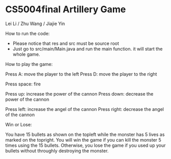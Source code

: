 # CS5004final Artillery Game

Lei Li / Zhu Wang / Jiajie Yin


How to run the code:
- Please notice that res and src must be source root
- Just go to src/main/Main.java and run the main function. it will start the whole game. 

How to play the game:

Press A: move the player to the left
Press D: move the player to the right


Press space: fire

Press up: increase the power of the cannon
Press down: decrease the power of the cannon

Press left: increase the angel of the cannon
Press right: decrease the angel of the cannon 


Win or Lose:

You have 15 bullets as shown on the topleft while the monster has 5 lives as marked on the topright. You will win the game if you can kill the monster 5 times using the 15 bullets. Otherwise, you lose the game if you used up your bullets without throughly destroying the monster.
